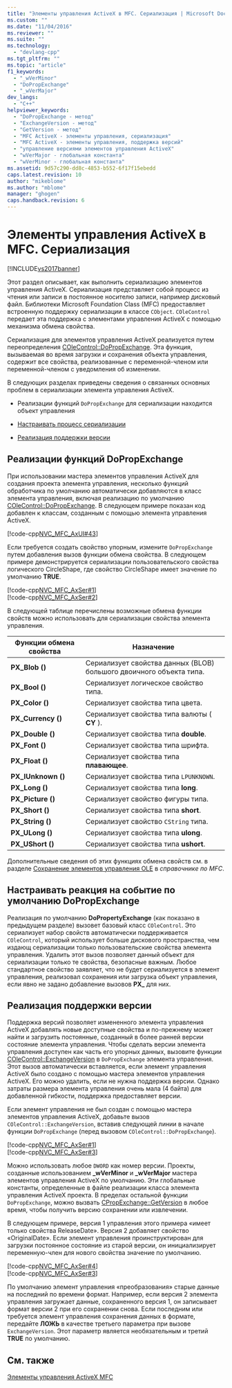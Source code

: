 ```yaml
---
title: "Элементы управления ActiveX в MFC. Сериализация | Microsoft Docs"
ms.custom: ""
ms.date: "11/04/2016"
ms.reviewer: ""
ms.suite: ""
ms.technology: 
  - "devlang-cpp"
ms.tgt_pltfrm: ""
ms.topic: "article"
f1_keywords: 
  - "_wVerMinor"
  - "DoPropExchange"
  - "_wVerMajor"
dev_langs: 
  - "C++"
helpviewer_keywords: 
  - "DoPropExchange - метод"
  - "ExchangeVersion - метод"
  - "GetVersion - метод"
  - "MFC ActiveX - элементы управления, сериализация"
  - "MFC ActiveX - элементы управления, поддержка версий"
  - "управление версиями элементов управления ActiveX"
  - "wVerMajor - глобальная константа"
  - "wVerMinor - глобальная константа"
ms.assetid: 9d57c290-dd8c-4853-b552-6f17f15ebedd
caps.latest.revision: 10
author: "mikeblome"
ms.author: "mblome"
manager: "ghogen"
caps.handback.revision: 6
---
```

# Элементы управления ActiveX в MFC. Сериализация
[!INCLUDE[vs2017banner](../assembler/inline/includes/vs2017banner.md)]

Этот раздел описывает, как выполнить сериализацию элементов управления ActiveX.  Сериализация представляет собой процесс из чтения или записи в постоянное носителю записи, например дисковый файл.  Библиотеки Microsoft Foundation Class \(MFC\) предоставляет встроенную поддержку сериализации в классе `CObject`.  `COleControl` передает эта поддержка с элементами управления ActiveX с помощью механизма обмена свойства.  
  
 Сериализация для элементов управления ActiveX реализуется путем переопределения [COleControl::DoPropExchange](../Topic/COleControl::DoPropExchange.md).  Эта функция, вызываемая во время загрузки и сохранения объекта управления, содержит все свойства, реализованные с переменной\-членом или переменной\-членом с уведомления об изменении.  
  
 В следующих разделах приведены сведения о связанных основных проблем в сериализации элемента управления ActiveX.  
  
-   Реализации функций `DoPropExchange`  для сериализации находится объект управления  
  
-   [Настраивать процесс сериализации](#_core_customizing_the_default_behavior_of_dopropexchange)  
  
-   [Реализация поддержки версии](#_core_implementing_version_support)  
  
##  <a name="_core_implementing_the_dopropexchange_function"></a> Реализации функций DoPropExchange  
 При использовании мастера элементов управления ActiveX для создания проекта элемента управления, несколько функций обработчика по умолчанию автоматически добавляются в класс элемента управления, включая реализацию по умолчанию [COleControl::DoPropExchange](../Topic/COleControl::DoPropExchange.md).  В следующем примере показан код добавлен к классам, созданным с помощью элемента управления ActiveX.  
  
 [!code-cpp[NVC_MFC_AxUI#43](../mfc/codesnippet/CPP/mfc-activex-controls-serializing_1.cpp)]  
  
 Если требуется создать свойство упорным, измените `DoPropExchange` путем добавления вызов функции обмена свойства.  В следующем примере демонстрируется сериализации пользовательского свойства логического CircleShape, где свойство CircleShape имеет значение по умолчанию **TRUE**.  
  
 [!code-cpp[NVC_MFC_AxSer#1](../mfc/codesnippet/CPP/mfc-activex-controls-serializing_2.cpp)]  
[!code-cpp[NVC_MFC_AxSer#2](../mfc/codesnippet/CPP/mfc-activex-controls-serializing_3.cpp)]  
  
 В следующей таблице перечислены возможные обмена функции свойств можно использовать для сериализации свойства элемента управления.  
  
|Функции обмена свойства|Назначение|  
|-----------------------------|----------------|  
|**PX\_Blob \(\)**|Сериализует свойства данных \(BLOB\) большого двоичного объекта типа.|  
|**PX\_Bool \(\)**|Сериализует логическое свойство типа.|  
|**PX\_Color \(\)**|Сериализует свойства типа цвета.|  
|**PX\_Currency \(\)**|Сериализует свойства типа валюты \( **CY** \).|  
|**PX\_Double \(\)**|Сериализует свойства типа **double**.|  
|**PX\_Font \(\)**|Сериализует свойства типа шрифта.|  
|**PX\_Float \(\)**|Сериализует свойства типа **плавающее**.|  
|**PX\_IUnknown \(\)**|Сериализует свойства типа `LPUNKNOWN`.|  
|**PX\_Long \(\)**|Сериализует свойства типа **long**.|  
|**PX\_Picture \(\)**|Сериализует свойство фигуры типа.|  
|**PX\_Short \(\)**|Сериализует свойства типа **short**.|  
|**PX\_String \(\)**|Сериализует свойство `CString` типа.|  
|**PX\_ULong \(\)**|Сериализует свойства типа **ulong**.|  
|**PX\_UShort \(\)**|Сериализует свойства типа **ushort**.|  
  
 Дополнительные сведения об этих функциях обмена свойств см. в разделе [Сохранение элементов управления OLE](../mfc/reference/persistence-of-ole-controls.md) в *справочнике по MFC*.  
  
##  <a name="_core_customizing_the_default_behavior_of_dopropexchange"></a> Настраивать реакция на событие по умолчанию DoPropExchange  
 Реализация по умолчанию **DoPropertyExchange** \(как показано в предыдущем разделе\) вызовет базовый класс `COleControl`.  Это сериализует набор свойств автоматически поддерживается `COleControl`, который использует больше дискового пространства, чем издающ сериализации только пользовательские свойства элемента управления.  Удалить этот вызов позволяет данный объект для сериализации только те свойства, безопасные важным.  Любое стандартное свойство заявляет, что не будет сериализуется в элемент управления, реализовал сохранения или загрузка объект управления, если явно не задано добавление вызовов **PX\_** для них.  
  
##  <a name="_core_implementing_version_support"></a> Реализация поддержки версии  
 Поддержка версий позволяет измененного элемента управления ActiveX добавлять новые доступные свойства и по\-прежнему может найти и загрузить постоянные, созданный в более ранней версии состояние элемента управления.  Чтобы сделать версии элемента управления доступен как часть его упорных данных, вызовите функции [COleControl::ExchangeVersion](../Topic/COleControl::ExchangeVersion.md) в `DoPropExchange` элемента управления.  Этот вызов автоматически вставляется, если элемент управления ActiveX было создано с помощью мастера элементов управления ActiveX.  Его можно удалить, если не нужна поддержка версии.  Однако затраты размера элемента управления очень мала \(4 байта\) для добавленной гибкости, поддержка предоставляет версии.  
  
 Если элемент управления не был создан с помощью мастера элементов управления ActiveX, добавьте вызов `COleControl::ExchangeVersion`, вставив следующей линии в начале функции `DoPropExchange` \(перед вызовом `COleControl::DoPropExchange`\).  
  
 [!code-cpp[NVC_MFC_AxSer#1](../mfc/codesnippet/CPP/mfc-activex-controls-serializing_2.cpp)]  
[!code-cpp[NVC_MFC_AxSer#3](../mfc/codesnippet/CPP/mfc-activex-controls-serializing_4.cpp)]  
  
 Можно использовать любое `DWORD` как номер версии.  Проекты, созданные использованием **\_wVerMinor** и **\_wVerMajor** мастера элементов управления ActiveX по умолчанию.  Эти глобальные константы, определенные в файле реализации класса элемента управления ActiveX проекта.  В пределах остальной функции `DoPropExchange`, можно вызвать [CPropExchange::GetVersion](../Topic/CPropExchange::GetVersion.md) в любое время, чтобы получить версию сохранении или извлечении.  
  
 В следующем примере, версия 1 управления этого примера «имеет только свойства ReleaseDate».  Версия 2 добавляет свойство «OriginalDate».  Если элемент управления проинструктирован для загрузки постоянное состояние из старой версии, он инициализирует переменную\-член для нового свойства значение по умолчанию.  
  
 [!code-cpp[NVC_MFC_AxSer#4](../mfc/codesnippet/CPP/mfc-activex-controls-serializing_5.cpp)]  
[!code-cpp[NVC_MFC_AxSer#3](../mfc/codesnippet/CPP/mfc-activex-controls-serializing_4.cpp)]  
  
 По умолчанию элемент управления «преобразования» старые данные на последний по времени формат.  Например, если версия 2 элемента управления загружает данные, сохраненного версия 1, он записывает формат версии 2 при его сохранении снова.  Если последним или требуется элемент управления сохранения данных в формате, передайте **ЛОЖЬ** в качестве третьего параметра при вызове `ExchangeVersion`.  Этот параметр является необязательным и третий **TRUE** по умолчанию.  
  
## См. также  
 [Элементы управления ActiveX MFC](../mfc/mfc-activex-controls.md)